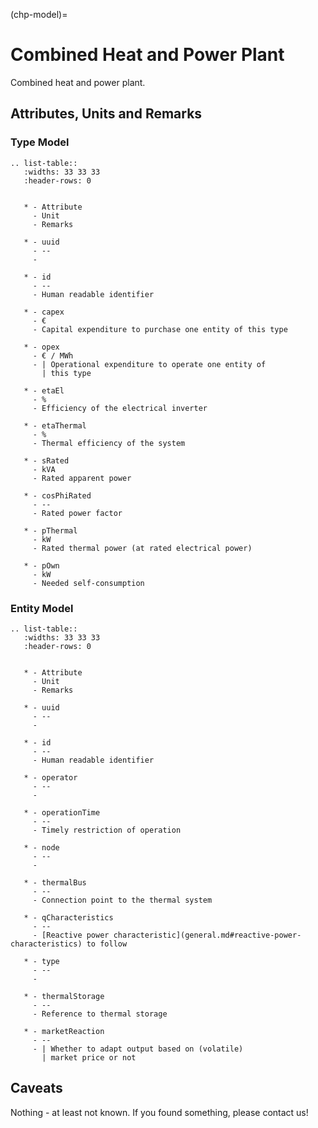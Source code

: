 (chp-model)=

# Combined Heat and Power Plant

Combined heat and power plant.

## Attributes, Units and Remarks

### Type Model

```{eval-rst}
.. list-table::
   :widths: 33 33 33
   :header-rows: 0


   * - Attribute
     - Unit
     - Remarks

   * - uuid
     - --
     -

   * - id
     - --
     - Human readable identifier

   * - capex
     - €
     - Capital expenditure to purchase one entity of this type

   * - opex
     - € / MWh
     - | Operational expenditure to operate one entity of
       | this type

   * - etaEl
     - %
     - Efficiency of the electrical inverter

   * - etaThermal
     - %
     - Thermal efficiency of the system

   * - sRated
     - kVA
     - Rated apparent power

   * - cosPhiRated
     - --
     - Rated power factor

   * - pThermal
     - kW
     - Rated thermal power (at rated electrical power)

   * - pOwn
     - kW
     - Needed self-consumption

```

### Entity Model

```{eval-rst}
.. list-table::
   :widths: 33 33 33
   :header-rows: 0


   * - Attribute
     - Unit
     - Remarks

   * - uuid
     - --
     -

   * - id
     - --
     - Human readable identifier

   * - operator
     - --
     -

   * - operationTime
     - --
     - Timely restriction of operation

   * - node
     - --
     -

   * - thermalBus
     - --
     - Connection point to the thermal system

   * - qCharacteristics
     - --
     - [Reactive power characteristic](general.md#reactive-power-characteristics) to follow

   * - type
     - --
     -

   * - thermalStorage
     - --
     - Reference to thermal storage

   * - marketReaction
     - --
     - | Whether to adapt output based on (volatile)
       | market price or not

```

## Caveats

Nothing - at least not known.
If you found something, please contact us!
